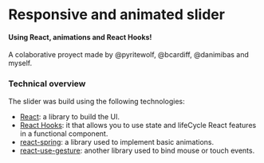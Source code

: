 # Responsive and animated slider

#### Using React, animations and React Hooks!

A colaborative proyect made by @pyritewolf, @bcardiff, @danimibas and myself.

### Technical overview

The slider was build using the following technologies:

- [React](https://facebook.github.io/react/): a library to build the UI.
- [React Hooks](https://reactjs.org/docs/hooks-intro.html): it that allows you to use state and lifeCycle React features in a functional component.
- [react-spring](https://www.react-spring.io/): a library used to implement basic animations.
- [react-use-gesture](https://github.com/react-spring/react-use-gesture): another library used to bind mouse or touch events.
